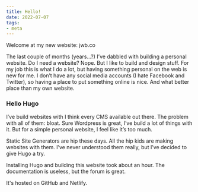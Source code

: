```yaml
---
title: Hello!
date: 2022-07-07
tags:
- meta
---
```


Welcome at my new website: jwb.co

The last couple of months (years…?) I’ve dabbled with building a personal website. Do I need a website? Nope. But I like to build and design stuff. For my job this is what I do a lot, but having something personal on the web is new for me. I don’t have any social media accounts (I hate Facebook and Twitter), so having a place to put something online is nice. And what better place than my own website.

### Hello Hugo

I’ve build websites with I think every CMS available out there. The problem with all of them: bloat. Sure Wordpress is great, I’ve build a lot of things with it. But for a simple personal website, I feel like it’s too much.

Static Site Generators are hip these days. All the hip kids are making websites with them. I’ve never understood them really, but I’ve decided to give Hugo a try.

Installing Hugo and building this website took about an hour. The documentation is useless, but the forum is great.

It's hosted on GitHub and Netlify.
